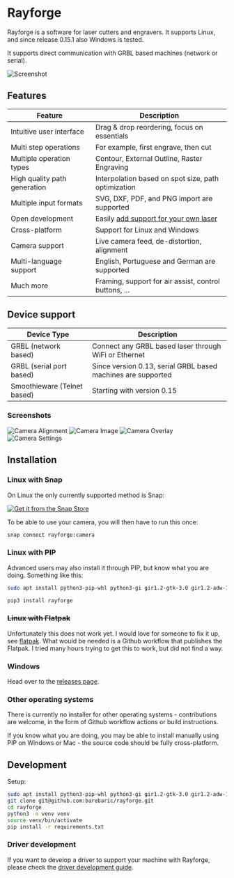 # Rayforge

Rayforge is a software for laser cutters and engravers. It supports Linux, and
since release 0.15.1 also Windows is tested.

It supports direct communication with GRBL based machines (network or serial).

![Screenshot](docs/ss-main.png)

## Features

| Feature                          | Description                                                |
| -------------------------------- | ---------------------------------------------------------- |
| Intuitive user interface         | Drag & drop reordering, focus on essentials                |
| Multi step operations            | For example, first engrave, then cut                       |
| Multiple operation types         | Contour, External Outline, Raster Engraving                |
| High quality path generation     | Interpolation based on spot size, path optimization        |
| Multiple input formats           | SVG, DXF, PDF, and PNG import are supported                |
| Open development                 | Easily [add support for your own laser](docs/driver.md)    |
| Cross-platform                   | Support for Linux and Windows                              |
| Camera support                   | Live camera feed, de-distortion, alignment                 |
| Multi-language support           | English, Portuguese and German are supported               |
| Much more                        | Framing, support for air assist, control buttons, ...      |


## Device support

| Device Type                      | Description                                                  |
| -------------------------------- | ------------------------------------------------------------ |
| GRBL (network based)             | Connect any GRBL based laser through WiFi or Ethernet        |
| GRBL (serial port based)         | Since version 0.13, serial GRBL based machines are supported |
| Smoothieware (Telnet based)      | Starting with version 0.15                                   |


### Screenshots

![Camera Alignment](docs/camera-alignment.png)
![Camera Image](docs/camera-image.png)
![Camera Overlay](docs/camera-overlay.png)
![Camera Settings](docs/camera-settings.png)


## Installation

### Linux with Snap

On Linux the only currently supported method is Snap:

[![Get it from the Snap Store](https://snapcraft.io/en/light/install.svg)](https://snapcraft.io/rayforge)

To be able to use your camera, you will then have to run this once:

```bash
snap connect rayforge:camera
```

### Linux with PIP

Advanced users may also install it through PIP, but know what you are doing. Something like this:

```bash
sudo apt install python3-pip-whl python3-gi gir1.2-gtk-3.0 gir1.2-adw-1 gir1.2-gdkpixbuf-2.0 libgirepository-1.0-dev libgirepository-2.0-0 libvips42t64

pip3 install rayforge
```

### ~~Linux with Flatpak~~

Unfortunately this does not work yet. I would love for someone to fix it up, see [flatpak](flatpak/).
What would be needed is a Github workflow that publishes the Flatpak. I tried many hours trying
to get this to work, but did not find a way.


### Windows

Head over to the [releases page](https://github.com/barebaric/rayforge/releases/).


### Other operating systems

There is currently no installer for other operating systems - contributions are
welcome, in the form of Github workflow actions or build instructions.

If you know what you are doing, you may be able to install manually using
PIP on Windows or Mac - the source code should be fully cross-platform.


## Development

Setup:
```bash
sudo apt install python3-pip-whl python3-gi gir1.2-gtk-3.0 gir1.2-adw-1 libgirepository-1.0-dev libgirepository-2.0-0 libvips42t64
git clone git@github.com:barebaric/rayforge.git
cd rayforge
python3 -m venv venv
source venv/bin/activate
pip install -r requirements.txt
```

### Driver development

If you want to develop a driver to support your machine with Rayforge,
please check the [driver development guide](docs/driver.md).

